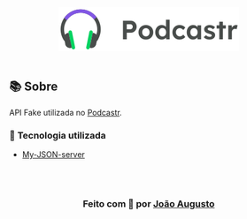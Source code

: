 <div align=center>

  <img src="./layout/logo.svg" alt="Podcastr logo">
  <br>
  <br>

</div>

## 📚 **Sobre**

API Fake utilizada no [Podcastr].
<br>

### 📌  **Tecnologia utilizada**
- [My-JSON-server]

<br>
<br>

<h3 align="center">
Feito com 💜 por <a href="https://www.linkedin.com/in/joão-augusto-oliveira-dos-santos-9b0693195">João Augusto</a>
</h3>

<!-- Links -->
[Podcastr]: https://github.com/Joao-Augusto-Oliveira/podcastr
[My-JSON-server]: https://my-json-server.typicode.com/


